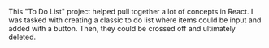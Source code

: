 This "To Do List" project helped pull together a lot of concepts in React. I was tasked with creating a classic to do list where items could be input and added with a button. Then, they could be crossed off and ultimately deleted.
